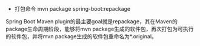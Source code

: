 - 打包命令 mvn package spring-boot:repackage

Spring Boot Maven plugin的最主要goal就是repackage，其在Maven的package生命周期阶段，能够将mvn package生成的软件包，再次打包为可执行的软件包，并将mvn package生成的软件包重命名为*.original。
